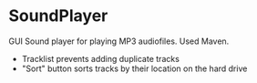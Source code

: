 # SoundPlayer
GUI Sound player for playing MP3 audiofiles. Used Maven.

- Tracklist prevents adding duplicate tracks
- "Sort" button sorts tracks by their location on the hard drive
